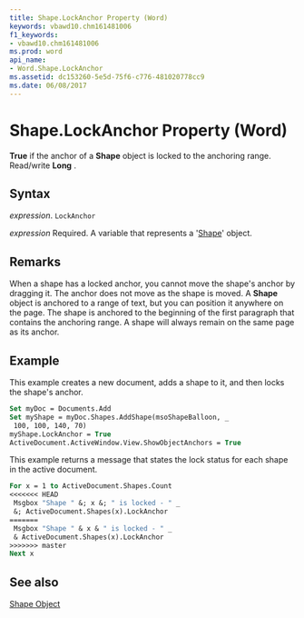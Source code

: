 ```yaml
---
title: Shape.LockAnchor Property (Word)
keywords: vbawd10.chm161481006
f1_keywords:
- vbawd10.chm161481006
ms.prod: word
api_name:
- Word.Shape.LockAnchor
ms.assetid: dc153260-5e5d-75f6-c776-481020778cc9
ms.date: 06/08/2017
---
```



# Shape.LockAnchor Property (Word)

 **True** if the anchor of a **Shape** object is locked to the anchoring range. Read/write **Long** .


## Syntax

 _expression_. `LockAnchor`

 _expression_ Required. A variable that represents a '[Shape](Word.Shape.md)' object.


## Remarks

When a shape has a locked anchor, you cannot move the shape's anchor by dragging it. The anchor does not move as the shape is moved. A  **Shape** object is anchored to a range of text, but you can position it anywhere on the page. The shape is anchored to the beginning of the first paragraph that contains the anchoring range. A shape will always remain on the same page as its anchor.


## Example

This example creates a new document, adds a shape to it, and then locks the shape's anchor.


```vb
Set myDoc = Documents.Add 
Set myShape = myDoc.Shapes.AddShape(msoShapeBalloon, _ 
 100, 100, 140, 70) 
myShape.LockAnchor = True 
ActiveDocument.ActiveWindow.View.ShowObjectAnchors = True
```

This example returns a message that states the lock status for each shape in the active document.




```vb
For x = 1 to ActiveDocument.Shapes.Count 
<<<<<<< HEAD
 Msgbox "Shape " &; x &; " is locked - " _ 
 &; ActiveDocument.Shapes(x).LockAnchor 
=======
 Msgbox "Shape " & x & " is locked - " _ 
 & ActiveDocument.Shapes(x).LockAnchor 
>>>>>>> master
Next x
```


## See also


[Shape Object](Word.Shape.md)

